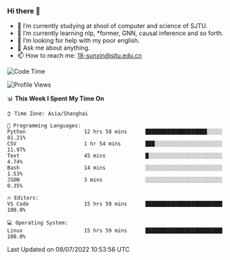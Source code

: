 ### Hi there 👋

<!--
**sunxin000/sunxin000** is a ✨ _special_ ✨ repository because its `README.md` (this file) appears on your GitHub profile.

Here are some ideas to get you started:

- 🔭 I’m currently working on ...
- 🌱 I’m currently learning ...
- 👯 I’m looking to collaborate on ...
- 🤔 I’m looking for help with ...
- 💬 Ask me about ...
- 📫 How to reach me: ...
- 😄 Pronouns: ...
- ⚡ Fun fact: ...
-->
- 🏫 I’m currently studying at shool of computer and science of SJTU.
- 🌱 I’m currently learning nlp, \*former, GNN, causal inference and so forth.
- 🤔 I’m looking for help with my poor english.
- 💬 Ask me about anything.
- 📫 How to reach me: 18-sunxin@sjtu.edu.cn
<!--START_SECTION:waka-->
![Code Time](http://img.shields.io/badge/Code%20Time-252%20hrs%2048%20mins-blue)

![Profile Views](http://img.shields.io/badge/Profile%20Views-3-blue)

📊 **This Week I Spent My Time On** 

```text
⌚︎ Time Zone: Asia/Shanghai

💬 Programming Languages: 
Python                   12 hrs 58 mins      ████████████████████░░░░░   81.21% 
CSV                      1 hr 54 mins        ███░░░░░░░░░░░░░░░░░░░░░░   11.97% 
Text                     45 mins             █░░░░░░░░░░░░░░░░░░░░░░░░   4.74% 
Bash                     14 mins             ░░░░░░░░░░░░░░░░░░░░░░░░░   1.53% 
JSON                     3 mins              ░░░░░░░░░░░░░░░░░░░░░░░░░   0.35%

🔥 Editors: 
VS Code                  15 hrs 59 mins      █████████████████████████   100.0%

💻 Operating System: 
Linux                    15 hrs 59 mins      █████████████████████████   100.0%

```


 Last Updated on 08/07/2022 10:53:56 UTC
<!--END_SECTION:waka-->
